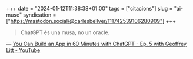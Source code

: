 +++
date = "2024-01-12T11:38:38+01:00"
tags = ["citacions"]
slug = "ai-muse"
syndication = ["https://mastodon.social/@carlesbellver/111742539106280909"]
+++

> ChatGPT és una musa, no un oracle.

— [You Can Build an App in 60 Minutes with ChatGPT - Ep. 5 with Geoffrey Litt - YouTube](https://youtu.be/oy7uMpPrGMA)
